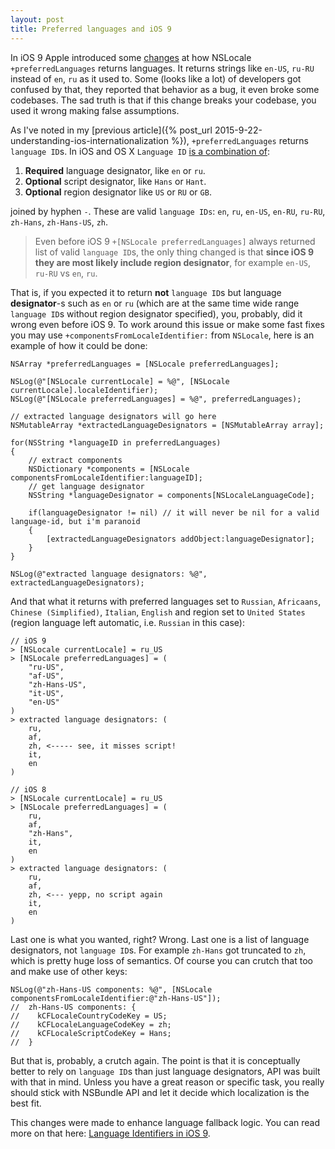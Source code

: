 ```yaml
---
layout: post
title: Preferred languages and iOS 9
---
```


In iOS 9 Apple introduced some [changes](https://developer.apple.com/library/ios/technotes/tn2418/_index.html#//apple_ref/doc/uid/DTS40016588-CH1-LANGUAGE_IDENTIFIERS_IN_IOS_9) at how NSLocale `+preferredLanguages` returns languages. It returns strings like `en-US`, `ru-RU` instead of `en`, `ru` as it used to. Some (looks like a lot) of developers got confused by that, they reported that behavior as a bug, it even broke some codebases. The sad truth is that if this change breaks your codebase, you used it wrong making false assumptions.

As I've noted in my [previous article]({% post_url 2015-9-22-understanding-ios-internationalization %}), `+preferredLanguages` returns `language ID`s. In iOS and OS X `Language ID` [is a combination of](https://developer.apple.com/library/ios/documentation/MacOSX/Conceptual/BPInternational/LanguageandLocaleIDs/LanguageandLocaleIDs.html):

 1. **Required** language designator, like `en` or `ru`.
 2. **Optional** script designator, like `Hans` or `Hant`.
 3. **Optional** region designator like `US` or `RU` or `GB`.

joined by hyphen `-`. These are valid `language IDs`: `en`, `ru`, `en-US`, `en-RU`, `ru-RU`, `zh-Hans`, `zh-Hans-US`, `zh`.

> Even before iOS 9 `+[NSLocale preferredLanguages]` always returned list of valid `language ID`s, the only thing changed is that **since iOS 9 they are most likely include region designator**, for example `en-US`, `ru-RU` vs `en`, `ru`. 

That is, if you expected it to return **not** `language ID`s but language  **designator**-s such as `en` or `ru` (which are at the same time wide range `language ID`s without region designator specified), you, probably, did it wrong even before iOS 9.
To work around this issue or make some fast fixes you may use `+componentsFromLocaleIdentifier:` from `NSLocale`, here is an example of how it could be done:


<!-- language: lang-objc -->
``` objc
NSArray *preferredLanguages = [NSLocale preferredLanguages];

NSLog(@"[NSLocale currentLocale] = %@", [NSLocale currentLocale].localeIdentifier);
NSLog(@"[NSLocale preferredLanguages] = %@", preferredLanguages);

// extracted language designators will go here
NSMutableArray *extractedLanguageDesignators = [NSMutableArray array];

for(NSString *languageID in preferredLanguages)
{
    // extract components
    NSDictionary *components = [NSLocale componentsFromLocaleIdentifier:languageID];
    // get language designator
    NSString *languageDesignator = components[NSLocaleLanguageCode];

    if(languageDesignator != nil) // it will never be nil for a valid language-id, but i'm paranoid
    {
        [extractedLanguageDesignators addObject:languageDesignator];
    }
}

NSLog(@"extracted language designators: %@", extractedLanguageDesignators);
```

And that what it returns with preferred languages set to `Russian`, `Africaans`, `Chinese (Simplified)`, `Italian`, `English` and region set to `United States` (region language left automatic, i.e. `Russian` in this case):

```
// iOS 9
> [NSLocale currentLocale] = ru_US
> [NSLocale preferredLanguages] = (
    "ru-US",
    "af-US",
    "zh-Hans-US",
    "it-US",
    "en-US"
)
> extracted language designators: (
    ru,
    af,
    zh, <----- see, it misses script!
    it,
    en
)
```

```
// iOS 8
> [NSLocale currentLocale] = ru_US
> [NSLocale preferredLanguages] = (
    ru,
    af,
    "zh-Hans",
    it,
    en
)
> extracted language designators: (
    ru,
    af,
    zh, <--- yepp, no script again
    it,
    en
)
```
Last one is what you wanted, right? Wrong. Last one is a list of language designators, not `language ID`s. For example `zh-Hans` got truncated to `zh`, which is pretty huge loss of semantics. Of course you can crutch that too and make use of other keys:

<!-- language: lang-objc -->
``` objc
NSLog(@"zh-Hans-US components: %@", [NSLocale componentsFromLocaleIdentifier:@"zh-Hans-US"]);
//  zh-Hans-US components: {
//    kCFLocaleCountryCodeKey = US;
//    kCFLocaleLanguageCodeKey = zh;
//    kCFLocaleScriptCodeKey = Hans;
//  }
```

But that is, probably, a crutch again. The point is that it is conceptually better to rely on `language ID`s than just language designators, API was built with that in mind. Unless you have a great reason or specific task, you really should stick with NSBundle API and let it decide which localization is the best fit. 

This changes were made to enhance language fallback logic. You can read more on that here: [Language Identifiers in iOS 9](https://developer.apple.com/library/ios/technotes/tn2418/_index.html#//apple_ref/doc/uid/DTS40016588-CH1-LANGUAGE_IDENTIFIERS_IN_IOS_9).